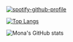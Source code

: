[![spotify-github-profile](https://spotify-github-profile.vercel.app/api/view?uid=g958dc3wx07w4c2n10xr7wkkj&cover_image=true&theme=novatorem&show_offline=false&background_color=2e2828&bar_color=546b6d&bar_color_cover=true)](https://github.com/Mona-17/spotify-github-profile)

[![Top Langs](https://github-readme-stats.vercel.app/api/top-langs/?username=Mona-17&layout=compact&theme=onedark&count_private=true)](https://github.com/Mona-17/github-readme-stats)

![Mona's GitHub stats](https://github-readme-stats.vercel.app/api?username=Mona-17&show_icons=true&theme=onedark)
